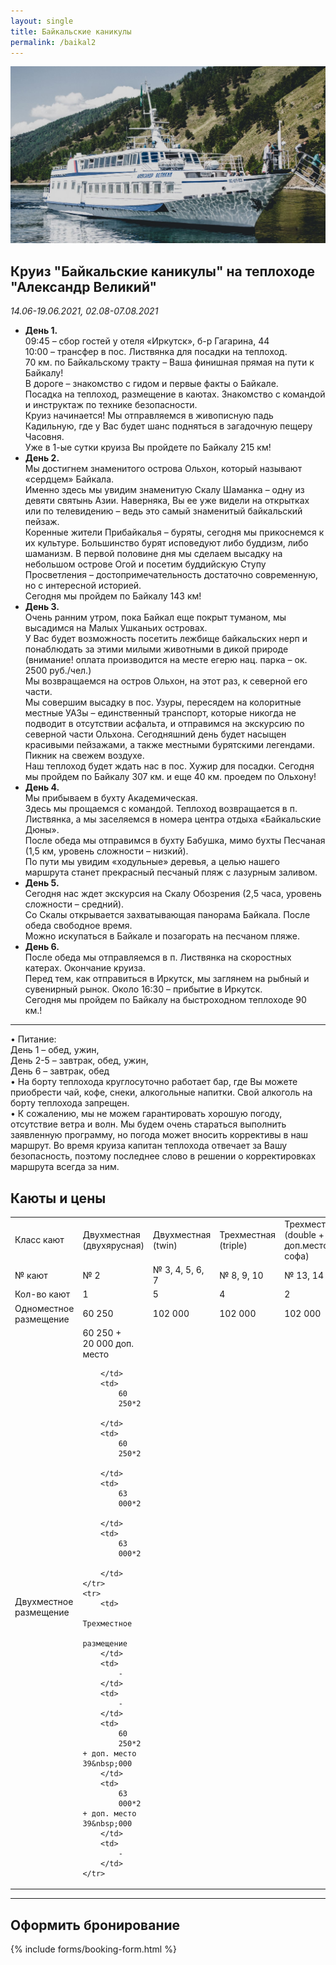```yaml
---
layout: single
title: Байкальские каникулы
permalink: /baikal2
---
```


![Теплоход "Александр Великий"](/assets/images/baikal/alexander.jpg)

## Круиз  "Байкальские каникулы" на теплоходе "Александр Великий" 
*14.06-19.06.2021, 02.08-07.08.2021*

* **День 1.**  
09:45 – сбор гостей у отеля «Иркутск», б-р Гагарина, 44  
10:00 – трансфер в пос. Листвянка для посадки на теплоход.  
70 км. по Байкальскому тракту – Ваша финишная прямая на пути к Байкалу!  
В дороге – знакомство с гидом и первые факты о Байкале.  
Посадка на теплоход, размещение в каютах. Знакомство с командой и инструктаж по технике безопасности.   
Круиз начинается! Мы отправляемся в живописную падь Кадильную, где у Вас будет шанс подняться в загадочную пещеру Часовня.  
Уже в 1-ые сутки круиза Вы пройдете по Байкалу 215 км!   
* **День 2.**  
Мы достигнем знаменитого острова Ольхон, который называют «сердцем» Байкала.  
Именно здесь мы увидим знаменитую Скалу Шаманка – одну из девяти святынь Азии. Наверняка, Вы ее уже видели на открытках или по телевидению – ведь это самый знаменитый байкальский пейзаж.  
Коренные жители Прибайкалья – буряты, сегодня мы прикоснемся к их культуре.   Большинство бурят исповедуют либо буддизм, либо шаманизм. В первой половине дня мы сделаем высадку на небольшом острове Огой и посетим буддийскую Ступу Просветления – достопримечательность достаточно современную, но с интересной историей.  
Сегодня мы пройдем по Байкалу 143 км!
* **День 3.**  
Очень ранним утром, пока Байкал еще покрыт туманом, мы высадимся на Малых Ушканьих островах.  
У Вас будет возможность посетить лежбище байкальских нерп и понаблюдать за этими милыми животными в дикой природе (внимание! оплата производится на месте егерю нац. парка – ок. 2500 руб./чел.)  
Мы возвращаемся на остров Ольхон, на этот раз, к северной его части.  
Мы совершим высадку в пос. Узуры, пересядем на колоритные местные УАЗы – единственный транспорт, которые никогда не подводит в отсутствии асфальта, и отправимся на экскурсию по северной части Ольхона. Сегодняшний день будет насыщен красивыми пейзажами, а также местными бурятскими легендами. Пикник на свежем воздухе.  
Наш теплоход будет ждать нас в пос. Хужир для посадки. 
Сегодня мы пройдем по Байкалу 307 км. и еще 40 км. проедем по Ольхону!  
* **День 4.**  
Мы прибываем в бухту Академическая.  
Здесь мы прощаемся с командой. Теплоход возвращается в п. Листвянка, а мы заселяемся в номера центра отдыха «Байкальские Дюны».  
После обеда мы отправимся в бухту Бабушка, мимо бухты Песчаная (1,5 км, уровень сложности – низкий).  
По пути мы увидим «ходульные» деревья, а целью нашего маршрута станет прекрасный песчаный пляж с лазурным заливом.  
* **День 5.**  
Сегодня нас ждет экскурсия на Скалу Обозрения (2,5 часа, уровень сложности – средний).   
Со Скалы открывается захватывающая панорама Байкала. После обеда свободное время.  
Можно искупаться в Байкале и позагорать на песчаном пляже.  
* **День 6.**  
После обеда мы отправляемся в п. Листвянка на скоростных катерах. Окончание круиза.  
Перед тем, как отправиться в Иркутск, мы заглянем на рыбный и сувенирный рынок. Около 16:30 – прибытие в Иркутск.  
Сегодня мы пройдем по Байкалу на быстроходном теплоходе 90 км.!

******
  
• Питание:  
День 1 – обед, ужин,  
День 2-5 – завтрак, обед, ужин,  
День 6 – завтрак, обед    
• На борту теплохода круглосуточно работает бар, где Вы можете приобрести чай, кофе, снеки, алкогольные напитки. Свой алкоголь на борту теплохода запрещен.    
• К сожалению, мы не можем гарантировать хорошую погоду, отсутствие ветра и волн. Мы будем очень стараться выполнить заявленную программу, но погода может вносить коррективы в наш маршрут. Во время круиза капитан теплохода отвечает за Вашу безопасность, поэтому последнее слово в решении о корректировках маршрута всегда за ним.  


## Каюты и цены  

<table>
	<tr>
		<td>
			Класс
			кают
		</td>
		<td>
			Двухместная
			(двухярусная)
		</td>
		<td>
			Двухместная
			(twin)
		</td>
		<td>
			Трехместная
			(triple)
		</td>
		<td>
			Трехместная
			(double + доп.место софа)
		</td>
		<td>
			Семейная
			(double)
		</td>
	</tr>
	<tr>
		<td>
			№ кают
		</td>
		<td>
			№ 2
		</td>
		<td>
			№ 3,
			4, 5, 6, 7
		</td>
		<td>
			№ 8,
			9, 10
		</td>
		<td>
			№ 13,
			14
		</td>
		<td>
			№ 11,
			12
		</td>
	</tr>
	<tr>
		<td>
			Кол-во
			кают
		</td>
		<td>
			1
		</td>
		<td>
			5
		</td>
		<td>
			4
		</td>
		<td>
			2
		</td>
		<td>
			2
		</td>
	</tr>
	<tr>
		<td>
			Одноместное
			размещение
		</td>
		<td>
			60
			250
		</td>
		<td>
			102&nbsp;000
		</td>
		<td>
			102&nbsp;000
		</td>
		<td>
			102&nbsp;000
		</td>
		<td>
			102&nbsp;000
		</td>
	</tr>
	<tr>
		<td>
			Двухместное
			размещение
		</td>
		<td>
			60
			250 + 20&nbsp;000 доп. место 
			
		</td>
		<td>
			60
			250*2 
			
		</td>
		<td>
			60
			250*2 
			
		</td>
		<td>
			63
			000*2 
			
		</td>
		<td>
			63
			000*2 
			
		</td>
	</tr>
	<tr>
		<td>
			Трехместное
			размещение
		</td>
		<td>
			-
		</td>
		<td>
			-
		</td>
		<td>
			60
			250*2 + доп. место 39&nbsp;000
		</td>
		<td>
			63
			000*2 + доп. место 39&nbsp;000
		</td>
		<td>
			-
		</td>
	</tr>
</table>

*******
## Оформить бронирование

{% include forms/booking-form.html %}
